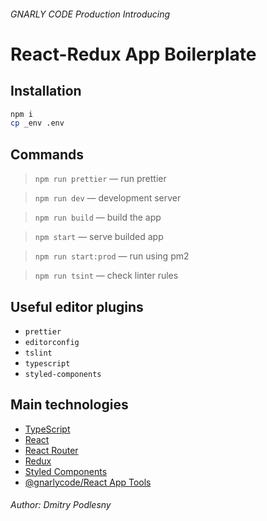 ###### _GNARLY CODE Production_ Introducing

# React-Redux App Boilerplate

## Installation

```sh
npm i
cp _env .env
```

## Commands

> `npm run prettier` — run prettier

> `npm run dev` — development server

> `npm run build` — build the app

> `npm start` — serve builded app

> `npm run start:prod` — run using pm2

> `npm run tsint` — check linter rules

## Useful editor plugins

* `prettier`
* `editorconfig`
* `tslint`
* `typescript`
* `styled-components`

## Main technologies

* [TypeScript](https://www.typescriptlang.org)
* [React](https://reactjs.org/)
* [React Router](https://reacttraining.com/react-router/)
* [Redux](https://redux.js.org/)
* [Styled Components](https://www.styled-components.com/)
* [@gnarlycode/React App Tools](https://github.com/gnarlycode/react-app-tools/)

###### Author: Dmitry Podlesny
